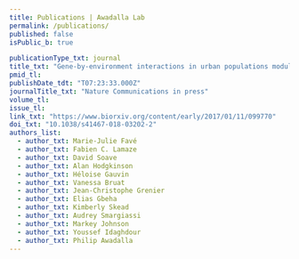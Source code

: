 ```yaml
---
title: Publications | Awadalla Lab
permalink: /publications/
published: false
isPublic_b: true

publicationType_txt: journal
title_txt: "Gene-by-environment interactions in urban populations modulate risk phenotypes."
pmid_tl: 
publishDate_tdt: "T07:23:33.000Z"
journalTitle_txt: "Nature Communications in press"
volume_tl:
issue_tl:
link_txt: "https://www.biorxiv.org/content/early/2017/01/11/099770"
doi_txt: "10.1038/s41467-018-03202-2"
authors_list:
  - author_txt: Marie-Julie Favé
  - author_txt: Fabien C. Lamaze
  - author_txt: David Soave
  - author_txt: Alan Hodgkinson
  - author_txt: Héloise Gauvin
  - author_txt: Vanessa Bruat
  - author_txt: Jean-Christophe Grenier
  - author_txt: Elias Gbeha
  - author_txt: Kimberly Skead
  - author_txt: Audrey Smargiassi
  - author_txt: Markey Johnson
  - author_txt: Youssef Idaghdour
  - author_txt: Philip Awadalla
---
```

